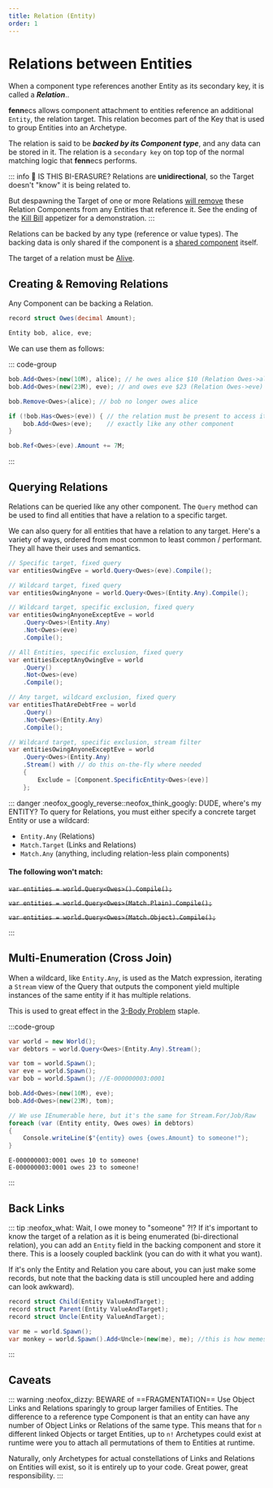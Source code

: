 ```yaml
---
title: Relation (Entity)
order: 1
---
```

# Relations between Entities

When a component type references another Entity as its secondary key, it is called a ***Relation***..

**fenn**ecs allows component attachment to entities reference an additional `Entity`, the relation target. This relation becomes part of the Key that is used to group Entities into an Archetype.

The relation is said to be ***backed by its Component type***, and any data can be stored in it. The relation is a `secondary key` on top top of the normal matching logic that **fenn**ecs performs.

::: info 🦋 IS THIS BI-ERASURE?
Relations are **unidirectional**, so the Target doesn't "know" it is being related to.

But despawning the Target of one or more Relations <u>will remove</u> these Relation Components from any Entities that reference it. See the ending of the [Kill Bill](/cookbook/appetizers/KillBill.md) appetizer for a demonstration.
:::

Relations can be backed by any type (reference or value types). The backing data is only shared if the component is a [shared component](/docs/Components/Shareables.md) itself.

The target of a relation must be [Alive](/docs/Entities/Liveness.md).

## Creating & Removing Relations
Any Component can be backing a Relation.
```csharp
record struct Owes(decimal Amount);

Entity bob, alice, eve;
```

We can use them as follows:

::: code-group

```csharp [Adding a Relation]
bob.Add<Owes>(new(10M), alice); // he owes alice $10 (Relation Owes->alice)
bob.Add<Owes>(new(23M), eve); // and owes eve $23 (Relation Owes->eve)
```

```csharp [Removing a Relation]
bob.Remove<Owes>(alice); // bob no longer owes alice
```

```csharp [Modifying Backing Data]
if (!bob.Has<Owes>(eve)) { // the relation must be present to access it,
    bob.Add<Owes>(eve);    // exactly like any other component
}

bob.Ref<Owes>(eve).Amount += 7M;
```
:::

## Querying Relations
Relations can be queried like any other component. The `Query` method can be used to find all entities that have a relation to a specific target.

We can also query for all entities that have a relation to any target. Here's a variety of ways, ordered from most common to least common / performant. They all have their uses and semantics.

```csharp  
// Specific target, fixed query 
var entitiesOwingEve = world.Query<Owes>(eve).Compile();

// Wildcard target, fixed query
var entitiesOwingAnyone = world.Query<Owes>(Entity.Any).Compile();

// Wildcard target, specific exclusion, fixed query
var entitiesOwingAnyoneExceptEve = world
    .Query<Owes>(Entity.Any)
    .Not<Owes>(eve)
    .Compile();

// All Entities, specific exclusion, fixed query
var entitiesExceptAnyOwingEve = world
    .Query()
    .Not<Owes>(eve)
    .Compile();

// Any target, wildcard exclusion, fixed query
var entitiesThatAreDebtFree = world
    .Query()
    .Not<Owes>(Entity.Any)
    .Compile();

// Wildcard target, specific exclusion, stream filter
var entitiesOwingAnyoneExceptEve = world
    .Query<Owes>(Entity.Any)
    .Stream() with // do this on-the-fly where needed
    {
        Exclude = [Component.SpecificEntity<Owes>(eve)]  
    };
```
::: danger :neofox_googly_reverse::neofox_think_googly: DUDE, where's my ENTITY?
To query for Relations, you must either specify a concrete target Entity or use a wildcard:
- `Entity.Any` (Relations)
- `Match.Target` (Links and Relations)
- `Match.Any` (anything, including relation-less plain components)

#### The following won't match:
~~`var entities = world.Query<Owes>().Compile();`~~

~~`var entities = world.Query<Owes>(Match.Plain).Compile();`~~

~~`var entities = world.Query<Owes>(Match.Object).Compile();`~~

:::


## Multi-Enumeration (Cross Join)
When a wildcard, like `Entity.Any`, is used as the Match expression, iterating a `Stream` view of the Query that outputs the component yield multiple instances of the same entity if it has multiple relations.

This is used to great effect in the [3-Body Problem](/cookbook/staples/3Body.md) staple.

:::code-group

```csharp [Code Example]
var world = new World();
var debtors = world.Query<Owes>(Entity.Any).Stream();

var tom = world.Spawn();
var eve = world.Spawn();
var bob = world.Spawn(); //E-000000003:0001

bob.Add<Owes>(new(10M), eve);
bob.Add<Owes>(new(23M), tom);

// We use IEnumerable here, but it's the same for Stream.For/Job/Raw
foreach (var (Entity entity, Owes owes) in debtors) 
{
    Console.writeLine($"{entity} owes {owes.Amount} to someone!");
}
```

```plaintext [Output]
E-000000003:0001 owes 10 to someone!
E-000000003:0001 owes 23 to someone!
```
:::

## Back Links
::: tip :neofox_what: Wait, I owe money to "someone" ?!?
If it's important to know the target of a relation as it is being enumerated (bi-directional relation), you can add an `Entity` field in the backing component and store it there. This is a loosely coupled backlink (you can do with it what you want).

If it's only the Entity and Relation you care about, you can just make some records, but note that the backing data is still uncoupled here and adding can look awkward).
```csharp
record struct Child(Entity ValueAndTarget);
record struct Parent(Entity ValueAndTarget);
record struct Uncle(Entity ValueAndTarget);

var me = world.Spawn();
var monkey = world.Spawn().Add<Uncle>(new(me), me); //this is how memes are born
```
:::

## Caveats
::: warning :neofox_dizzy: BEWARE of ==FRAGMENTATION==
Use Object Links and Relations sparingly to group larger families of Entities. The difference to a reference type Component is that an entity can have any number of Object Links or Relations of the same type. This means that for `n` different linked Objects or target Entities, up to `n!` Archetypes could exist at runtime were you to attach all permutations of them to Entities at runtime.

Naturally, only Archetypes for actual constellations of Links and Relations on Entities will exist, so it is entirely up to your code. Great power, great responsibility.
:::
